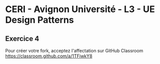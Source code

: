 # CERI - Avignon Université - L3 - UE Design Patterns

## Exercice 4

Pour créer votre fork, acceptez l'affectation sur GitHub Classroom https://classroom.github.com/a/1TFiwkY8
